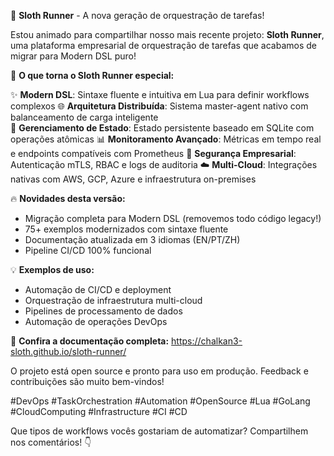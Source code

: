 🦥 **Sloth Runner** - A nova geração de orquestração de tarefas!

Estou animado para compartilhar nosso mais recente projeto: **Sloth Runner**, uma plataforma empresarial de orquestração de tarefas que acabamos de migrar para Modern DSL puro!

🚀 **O que torna o Sloth Runner especial:**

✨ **Modern DSL**: Sintaxe fluente e intuitiva em Lua para definir workflows complexos
🌐 **Arquitetura Distribuída**: Sistema master-agent nativo com balanceamento de carga inteligente  
💾 **Gerenciamento de Estado**: Estado persistente baseado em SQLite com operações atômicas
📊 **Monitoramento Avançado**: Métricas em tempo real e endpoints compatíveis com Prometheus
🔐 **Segurança Empresarial**: Autenticação mTLS, RBAC e logs de auditoria
☁️ **Multi-Cloud**: Integrações nativas com AWS, GCP, Azure e infraestrutura on-premises

🔥 **Novidades desta versão:**
- Migração completa para Modern DSL (removemos todo código legacy!)
- 75+ exemplos modernizados com sintaxe fluente
- Documentação atualizada em 3 idiomas (EN/PT/ZH)
- Pipeline CI/CD 100% funcional

💡 **Exemplos de uso:**
- Automação de CI/CD e deployment
- Orquestração de infraestrutura multi-cloud  
- Pipelines de processamento de dados
- Automação de operações DevOps

🔗 **Confira a documentação completa:** https://chalkan3-sloth.github.io/sloth-runner/

O projeto está open source e pronto para uso em produção. Feedback e contribuições são muito bem-vindos!

#DevOps #TaskOrchestration #Automation #OpenSource #Lua #GoLang #CloudComputing #Infrastructure #CI #CD

Que tipos de workflows vocês gostariam de automatizar? Compartilhem nos comentários! 👇